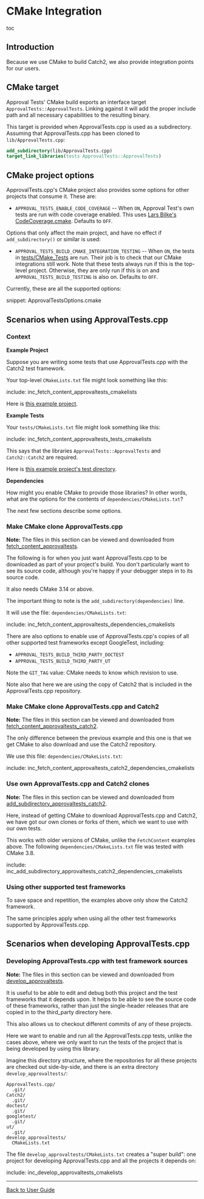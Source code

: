<a id="top"></a>

# CMake Integration

toc

## Introduction

Because we use CMake to build Catch2, we also provide integration points for our users.

## CMake target

Approval Tests' CMake build exports an interface target `ApprovalTests::ApprovalTests`. Linking
against it will add the proper include path and all necessary capabilities
to the resulting binary.

This target is provided when ApprovalTests.cpp is used as a subdirectory.
Assuming that ApprovalTests.cpp has been cloned to `lib/ApprovalTests.cpp`:

```cmake
add_subdirectory(lib/ApprovalTests.cpp)
target_link_libraries(tests ApprovalTests::ApprovalTests)
```

## CMake project options

ApprovalTests.cpp's CMake project also provides some options for other projects
that consume it. These are:

* `APPROVAL_TESTS_ENABLE_CODE_COVERAGE` -- When `ON`, Approval Test's own tests are run with code coverage enabled. This uses [Lars Bilke's CodeCoverage.cmake](https://github.com/bilke/cmake-modules/blob/master/CodeCoverage.cmake).  Defaults to `OFF`.

Options that only affect the main project, and have no effect if `add_subdirectory()` or similar is used:

* `APPROVAL_TESTS_BUILD_CMAKE_INTEGRATION_TESTING` -- When `ON`, the tests in [tests/CMake_Tests](https://github.com/approvals/ApprovalTests.cpp/blob/master/tests/CMake_Tests) are run. Their job is to check that our CMake integrations still work. Note that these tests always run if this is the top-level project. Otherwise, they are only run if this is on and `APPROVAL_TESTS_BUILD_TESTING` is also on. Defaults to `OFF`.

Currently, these are all the supported options:

snippet: ApprovalTestsOptions.cmake

## Scenarios when using ApprovalTests.cpp 

### Context

**Example Project**

Suppose you are writing some tests that use ApprovalTests.cpp with the Catch2 test framework.

Your top-level `CMakeLists.txt` file might look something like this:

include: inc_fetch_content_approvaltests_cmakelists

Here is [this example project](https://github.com/claremacrae/ApprovalTests.cpp.CMakeSamples/tree/master/fetch_content_approvaltests).

**Example Tests**

Your `tests/CMakeLists.txt` file might look something like this:

include: inc_fetch_content_approvaltests_tests_cmakelists

This says that the libraries `ApprovalTests::ApprovalTests` and `Catch2::Catch2` are required.

Here is [this example project's test directory](https://github.com/claremacrae/ApprovalTests.cpp.CMakeSamples/tree/master/fetch_content_approvaltests/tests).

**Dependencies**

How might you enable CMake to provide those libraries? In other words, what are the options for the contents of `dependencies/CMakeLists.txt`?

The next few sections describe some options.

### Make CMake clone ApprovalTests.cpp

**Note:** The files in this section can be viewed and downloaded from [fetch_content_approvaltests](https://github.com/claremacrae/ApprovalTests.cpp.CMakeSamples/tree/master/fetch_content_approvaltests).

The following is for when you just want ApprovalTests.cpp to be downloaded as part of your project's build. You don't particularly want to see its source code, although you're happy if your debugger steps in to its source code.

It also needs CMake 3.14 or above.

The important thing to note is the `add_subdirectory(dependencies)` line.

It will use the file: `dependencies/CMakeLists.txt`:

include: inc_fetch_content_approvaltests_dependencies_cmakelists

There are also options to enable use of ApprovalTests.cpp's copies of all other supported test frameworks except GoogleTest, including:

* `APPROVAL_TESTS_BUILD_THIRD_PARTY_DOCTEST`
* `APPROVAL_TESTS_BUILD_THIRD_PARTY_UT`

Note the `GIT_TAG` value: CMake needs to know which revision to use.

Note also that here we are using the copy of Catch2 that is included in the ApprovalTests.cpp repository.

### Make CMake clone ApprovalTests.cpp and Catch2

**Note:** The files in this section can be viewed and downloaded from [fetch_content_approvaltests_catch2](https://github.com/claremacrae/ApprovalTests.cpp.CMakeSamples/tree/master/fetch_content_approvaltests_catch2).

The only difference between the previous example and this one is that we get CMake to also download and use the Catch2 repository. 

We use this file: `dependencies/CMakeLists.txt`:

include: inc_fetch_content_approvaltests_catch2_dependencies_cmakelists

### Use own ApprovalTests.cpp and Catch2 clones

**Note:** The files in this section can be viewed and downloaded from [add_subdirectory_approvaltests_catch2](https://github.com/claremacrae/ApprovalTests.cpp.CMakeSamples/tree/master/add_subdirectory_approvaltests_catch2).

Here, instead of getting CMake to download ApprovalTests.cpp and Catch2, we have got our own clones or forks of them, which we want to use with our own tests.

This works with older versions of CMake, unlike the `FetchContent` examples above. The following `dependencies/CMakeLists.txt` file was tested with CMake 3.8.

include: inc_add_subdirectory_approvaltests_catch2_dependencies_cmakelists

### Using other supported test frameworks

To save space and repetition, the examples above only show the Catch2 framework.

The same principles apply when using all the other test frameworks supported by ApprovalTests.cpp.

## Scenarios when developing ApprovalTests.cpp 

### Developing ApprovalTests.cpp with test framework sources

**Note:** The files in this section can be viewed and downloaded from [develop_approvaltests](https://github.com/claremacrae/ApprovalTests.cpp.CMakeSamples/tree/master/develop_approvaltests).

It is useful to be able to edit and debug both this project and the test frameworks that it depends upon. It helps to be able to see the source code of these frameworks, rather than just the single-header releases that are copied in to the third_party directory here.

This also allows us to checkout different commits of any of these projects.

Here we want to enable and run all the ApprovalTests.cpp tests, unlike the cases above, where we only want to run the tests of the project that is being developed by using this library.

Imagine this directory structure, where the repositories for all these projects are checked out side-by-side, and there is an extra directory `develop_approvaltests/`:

```
ApprovalTests.cpp/
  .git/
Catch2/
  .git/
doctest/
  .git/
googletest/
  .git/
ut/
  .git/
develop_approvaltests/
  CMakeLists.txt
```

The file `develop_approvaltests/CMakeLists.txt` creates a "super build": one project for developing ApprovalTests.cpp and all the projects it depends on:

include: inc_develop_approvaltests_cmakelists

---

[Back to User Guide](/doc/README.md#top)
